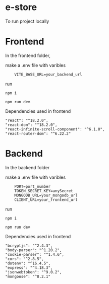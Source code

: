 # e-store

To run project locally
# Frontend
In the frontend folder,

make a .env file with varibles

        VITE_BASE_URL=your_backend_url

run 

    npm i

    npm run dev



Dependencies used in frontend

    "react": "^18.2.0",
    "react-dom": "^18.2.0",
    "react-infinite-scroll-component": "^6.1.0",
    "react-router-dom": "^6.22.2"


# Backend
In the backend folder

make a .env file with varibles

        PORT=port_number
        TOKEN_SECRET_KEY=anySecret
        MONGODB_URL=your_mongodb_url
        CLIENT_URL=your_frontend_url

run 

    npm i

    npm run dev


Dependencies used in frontend

    "bcryptjs": "^2.4.3",
    "body-parser": "^1.20.2",
    "cookie-parser": "^1.4.6",
    "cors": "^2.8.5",
    "dotenv": "^16.4.5",
    "express": "^4.18.3",
    "jsonwebtoken": "^9.0.2",
    "mongoose": "^8.2.1"





